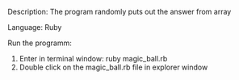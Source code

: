 Description: The program randomly puts out the answer from array

Language: Ruby

Run the programm:
  1. Enter in terminal window: ruby magic_ball.rb
  2. Double click on the magic_ball.rb file in explorer window
